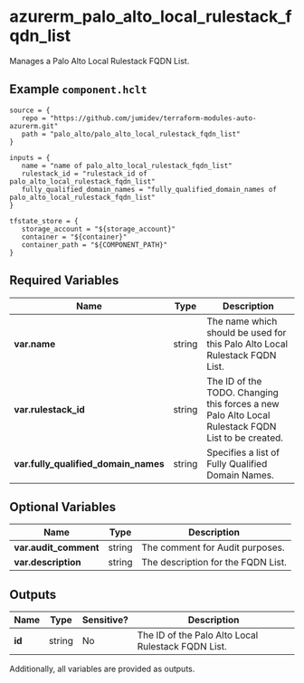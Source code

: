# azurerm_palo_alto_local_rulestack_fqdn_list

Manages a Palo Alto Local Rulestack FQDN List.

## Example `component.hclt`

```hcl
source = {
   repo = "https://github.com/jumidev/terraform-modules-auto-azurerm.git" 
   path = "palo_alto/palo_alto_local_rulestack_fqdn_list" 
}

inputs = {
   name = "name of palo_alto_local_rulestack_fqdn_list" 
   rulestack_id = "rulestack_id of palo_alto_local_rulestack_fqdn_list" 
   fully_qualified_domain_names = "fully_qualified_domain_names of palo_alto_local_rulestack_fqdn_list" 
}

tfstate_store = {
   storage_account = "${storage_account}" 
   container = "${container}" 
   container_path = "${COMPONENT_PATH}" 
}

```

## Required Variables

| Name | Type |  Description |
| ---- | --------- |  ----------- |
| **var.name** | string |  The name which should be used for this Palo Alto Local Rulestack FQDN List. | 
| **var.rulestack_id** | string |  The ID of the TODO. Changing this forces a new Palo Alto Local Rulestack FQDN List to be created. | 
| **var.fully_qualified_domain_names** | string |  Specifies a list of Fully Qualified Domain Names. | 

## Optional Variables

| Name | Type |  Description |
| ---- | --------- |  ----------- |
| **var.audit_comment** | string |  The comment for Audit purposes. | 
| **var.description** | string |  The description for the FQDN List. | 



## Outputs

| Name | Type | Sensitive? | Description |
| ---- | ---- | --------- | --------- |
| **id** | string | No  | The ID of the Palo Alto Local Rulestack FQDN List. | 

Additionally, all variables are provided as outputs.
